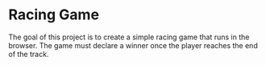 # Racing Game
The goal of this project is to create a simple racing game that runs in the browser. The game must declare a winner once the player reaches the end of the track. 
